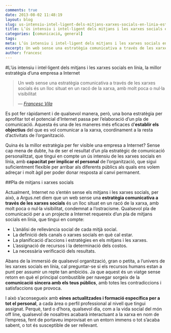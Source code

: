 ```yaml
---
comments: true
date: 2013-08-02 11:48:19
layout: blog
slug: us-intensiu-intel-ligent-dels-mitjans-xarxes-socials-en-linia-estrategia-empresa-internet
title: L’ús intensiu i intel·ligent dels mitjans i les xarxes socials en línia, la millor estratègia d’una empresa a Internet
categories: [comunicació, general]
tags:
meta: L’ús intensiu i intel·ligent dels mitjans i les xarxes socials en línia, la millor estratègia d’una empresa a Internet
excerpt: Un web sense una estratègia comunicativa a través de les xarxes socials és un lloc situat en un racó de la xarxa, amb molt poca o nul·la visibilitat
author: francesc
---
```


#L’ús intensiu i intel·ligent dels mitjans i les xarxes socials en línia, la millor estratègia d’una empresa a Internet

<blockquote>
	<p>Un web sense una estratègia comunicativa a través de les xarxes socials és un lloc situat en un racó de la xarxa, amb molt poca o nul·la visibilitat</p>
	<footer>
		&mdash; <cite><a href="{{ page.url }}" title="{{ page.title }}">Francesc Vila</a></cite>
	</footer>
</blockquote>

Es pot fer ràpidament i de qualsevol manera, però, una bona estratègia per aprofitar tot el potencial d’Internet passa per l’elaboració d’un pla de comunicació. Aquesta és una de les maneres més eficaces d’**establir els objectius** del que es vol comunicar a la xarxa, coordinament a la resta d’activitats de l’organització.

Quina és la millor estratègia per fer visible una empresa a Internet? Sense cap mena de dubte, ha de ser el resultat d’un pla estratègic de comunicació personalitzat, que tingui en compte un ús intensiu de les xarxes socials en línia, amb **capacitat per implicar el personal** de l’organització, que sigui suficientment flexible per arribar als diferents públics als quals ens volem adreçar i molt àgil per poder donar resposta al canvi permanent.

##Pla de mitjans i xarxes socials

Actualment, Internet no s’entén sense els mitjans i les xarxes socials, per això, a Argus.net diem que un web sense una **estratègia comunicativa a través de les xarxes socials** és un lloc situat en un racó de la xarxa, amb molt poca o nul·la visibilitat, condemnat a l’ostracisme. Qualsevol pla de comunicació per a un projecte a Internet requereix d’un pla de mitjans socials en línia, que tingui en compte:

- L’anàlisi de rellevància social de cada mitjà social.
- La definició dels canals o xarxes socials en què cal estar.
- La planificació d’accions i estratègies en els mitjans i les xarxes.
- L’assignació de recursos i la determinació dels costos.
- La necessària verificació dels resultats.

Abans de la immersió de qualsevol organització, gran o petita, a l’univers de les xarxes socials en línia, cal preguntar-se si els recursos humans estan a punt per assumir un repte tan ambiciós. Ja que aquest és un viatge sense retorn en què el principal combustible per navegar sorgeix de la **comunicació sincera amb els teus públics**, amb totes les contradiccions i satisfaccions que provoca.

I això s’aconsegueix amb **eines actualitzades i formació específica per a tot el personal**, a cada àrea o perfil professional al nivell que tingui assignat. Perquè, tard o d’hora, qualsevol dia, com a la vida social del món off line, qualsevol de nosaltres acabarà interactuant a la xarxa en nom de l’empresa, fent de portaveu improvisat en un entorn immens o tot s’acaba sabent, o tot és susceptible de ser rellevant.